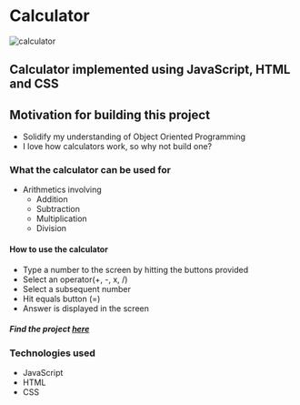 # Calculator


![calculator](https://gallant-wright-e0f032.netlify.app/calculator.gif)

## Calculator implemented using JavaScript, HTML and CSS


## Motivation for building this project
 - Solidify my understanding of Object Oriented Programming
 - I love how calculators work, so why not build one? 
 
 
 ### What the calculator can be used for
  - Arithmetics involving
    - Addition
    - Subtraction
    - Multiplication
    - Division
    
 #### How to use the calculator
  - Type a number to the screen by hitting the buttons provided
  - Select an operator(+, -, x, /)
  - Select a subsequent number
  - Hit equals button (=)
  - Answer is displayed in the screen
 
##### Find the project [here](https://alexcalc0.netlify.app/)
 
 
 ### Technologies used
  - JavaScript
  - HTML
  - CSS
 

